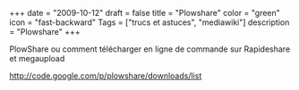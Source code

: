 +++
date = "2009-10-12"
draft = false
title = "Plowshare"
color = "green"
icon = "fast-backward"
Tags = ["trucs et astuces", "mediawiki"]
description = "Plowshare"
+++

PlowShare ou comment télécharger en ligne de commande sur Rapideshare et
megaupload

<http://code.google.com/p/plowshare/downloads/list>
